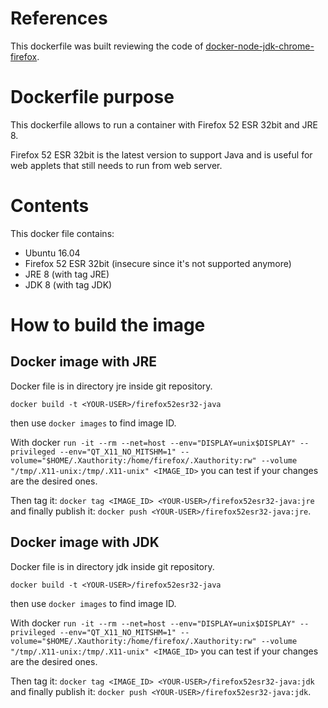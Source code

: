 # References

This dockerfile was built reviewing the code of [docker-node-jdk-chrome-firefox](https://bitbucket.org/atlassian/docker-node-jdk-chrome-firefox/).

# Dockerfile purpose

This dockerfile allows to run a container with Firefox 52 ESR 32bit and JRE 8.

Firefox 52 ESR 32bit is the latest version to support Java and is useful for web applets that still needs to run from web server.

# Contents

This docker file contains:
- Ubuntu 16.04
- Firefox 52 ESR 32bit (insecure since it's not supported anymore)
- JRE 8 (with tag JRE)
- JDK 8 (with tag JDK)

# How to build the image

## Docker image with JRE

Docker file is in directory jre inside git repository.

`docker build -t <YOUR-USER>/firefox52esr32-java`

then use `docker images` to find image ID.

With docker `run -it --rm --net=host --env="DISPLAY=unix$DISPLAY" --privileged --env="QT_X11_NO_MITSHM=1" --volume="$HOME/.Xauthority:/home/firefox/.Xauthority:rw" --volume "/tmp/.X11-unix:/tmp/.X11-unix" <IMAGE_ID>` you can test if your changes are the desired ones.

Then tag it: `docker tag <IMAGE_ID> <YOUR-USER>/firefox52esr32-java:jre` and finally publish it: `docker push <YOUR-USER>/firefox52esr32-java:jre`.


## Docker image with JDK

Docker file is in directory jdk inside git repository.

`docker build -t <YOUR-USER>/firefox52esr32-java`

then use `docker images` to find image ID.

With docker `run -it --rm --net=host --env="DISPLAY=unix$DISPLAY" --privileged --env="QT_X11_NO_MITSHM=1" --volume="$HOME/.Xauthority:/home/firefox/.Xauthority:rw" --volume "/tmp/.X11-unix:/tmp/.X11-unix" <IMAGE_ID>` you can test if your changes are the desired ones.

Then tag it: `docker tag <IMAGE_ID> <YOUR-USER>/firefox52esr32-java:jdk` and finally publish it: `docker push <YOUR-USER>/firefox52esr32-java:jdk`.
